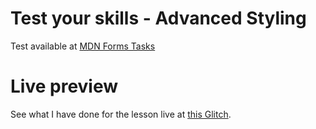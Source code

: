 # Test your skills - Advanced Styling

Test available at [MDN Forms Tasks](https://developer.mozilla.org/en-US/docs/Learn/Forms/Test_your_skills:_Advanced_styling)

# Live preview

See what I have done for the lesson live at [this Glitch](https://titanium-slender-swim.glitch.me/WebForms/Test%20your%20skills%20-%20Advanced%20styling/).
